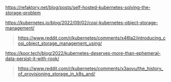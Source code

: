 https://refaktory.net/blog/posts/self-hosted-kubernetes-solving-the-storage-problem

https://kubernetes.io/blog/2022/09/02/cosi-kubernetes-object-storage-management/
> https://www.reddit.com/r/kubernetes/comments/x46la2/introducing_cosi_object_storage_management_using/

https://koor.tech/blog/2022/kubernetes-deserves-more-than-ephemeral-data-persist-it-with-rook/
> https://www.reddit.com/r/kubernetes/comments/x3aovu/the_history_of_provisioning_storage_in_k8s_and/